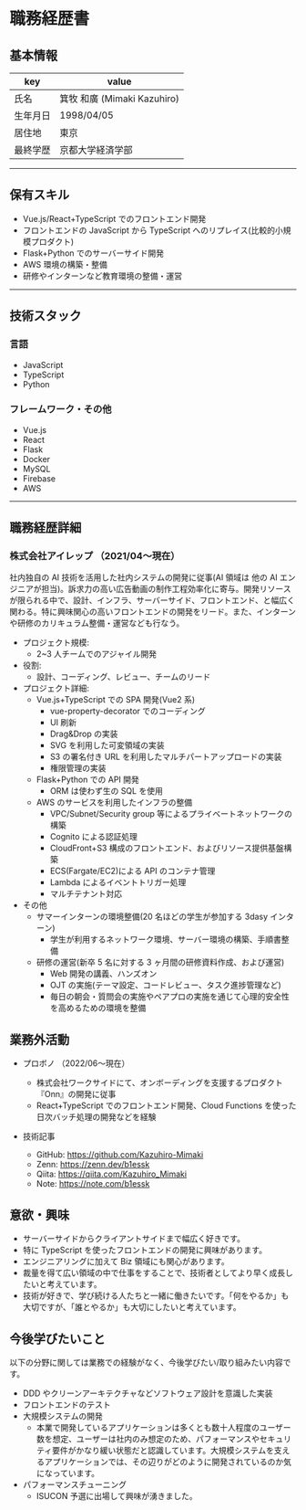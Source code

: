 # 職務経歴書

## 基本情報

| key      | value                       |
| -------- | --------------------------- |
| 氏名     | 箕牧 和廣 (Mimaki Kazuhiro) |
| 生年月日 | 1998/04/05                  |
| 居住地   | 東京                        |
| 最終学歴 | 京都大学経済学部            |

---

## 保有スキル

- Vue.js/React+TypeScript でのフロントエンド開発
- フロントエンドの JavaScript から TypeScript へのリプレイス(比較的小規模プロダクト)
- Flask+Python でのサーバーサイド開発
- AWS 環境の構築・整備
- 研修やインターンなど教育環境の整備・運営

---

## 技術スタック

### 言語

- JavaScript
- TypeScript
- Python

### フレームワーク・その他

- Vue.js
- React
- Flask
- Docker
- MySQL
- Firebase
- AWS

---

## 職務経歴詳細

### 株式会社アイレップ （2021/04〜現在）

社内独自の AI 技術を活用した社内システムの開発に従事(AI 領域は 他の AI エンジニアが担当)。訴求力の高い広告動画の制作工程効率化に寄与。開発リソースが限られる中で、設計、インフラ、サーバーサイド、フロントエンド、と幅広く関わる。特に興味関心の高いフロントエンドの開発をリード。また、インターンや研修のカリキュラム整備・運営なども行なう。

- プロジェクト規模:
  - 2~3 人チームでのアジャイル開発
- 役割:
  - 設計、コーディング、レビュー、チームのリード
- プロジェクト詳細:
  - Vue.js+TypeScript での SPA 開発(Vue2 系)
    - vue-property-decorator でのコーディング
    - UI 刷新
    - Drag&Drop の実装
    - SVG を利用した可変領域の実装
    - S3 の署名付き URL を利用したマルチパートアップロードの実装
    - 権限管理の実装
  - Flask+Python での API 開発
    - ORM は使わず生の SQL を使用
  - AWS のサービスを利用したインフラの整備
    - VPC/Subnet/Security group 等によるプライベートネットワークの構築
    - Cognito による認証処理
    - CloudFront+S3 構成のフロントエンド、およびリソース提供基盤構築
    - ECS(Fargate/EC2)による API のコンテナ管理
    - Lambda によるイベントトリガー処理
    - マルチテナント対応
- その他
  - サマーインターンの環境整備(20 名ほどの学生が参加する 3dasy インターン)
    - 学生が利用するネットワーク環境、サーバー環境の構築、手順書整備
  - 研修の運営(新卒 5 名に対する 3 ヶ月間の研修資料作成、および運営)
    - Web 開発の講義、ハンズオン
    - OJT の実施(テーマ設定、コードレビュー、タスク進捗管理など)
    - 毎日の朝会・質問会の実施やペアプロの実施を通じて心理的安全性を高めるための環境を整備

## 業務外活動

- プロボノ （2022/06〜現在）

  - 株式会社ワークサイドにて、オンボーディングを支援するプロダクト『Onn』の開発に従事
  - React+TypeScript でのフロントエンド開発、Cloud Functions を使った日次バッチ処理の開発などを経験

- 技術記事
  - GitHub: https://github.com/Kazuhiro-Mimaki
  - Zenn: https://zenn.dev/b1essk
  - Qiita: https://qiita.com/Kazuhiro_Mimaki
  - Note: https://note.com/b1essk

## 意欲・興味

- サーバーサイドからクライアントサイドまで幅広く好きです。
- 特に TypeScript を使ったフロントエンドの開発に興味があります。
- エンジニアリングに加えて Biz 領域にも関心があります。
- 裁量を得て広い領域の中で仕事をすることで、技術者としてより早く成長したいと考えています。
- 技術が好きで、学び続ける人たちと一緒に働きたいです。「何をやるか」も大切ですが、「誰とやるか」も大切にしたいと考えています。

## 今後学びたいこと

以下の分野に関しては業務での経験がなく、今後学びたい/取り組みたい内容です。

- DDD やクリーンアーキテクチャなどソフトウェア設計を意識した実装
- フロントエンドのテスト
- 大規模システムの開発
  - 本業で開発しているアプリケーションは多くとも数十人程度のユーザー数を想定、ユーザーは社内のみ想定のため、パフォーマンスやセキュリティ要件がかなり緩い状態だと認識しています。大規模システムを支えるアプリケーションでは、その辺りがどのように開発されているのか気になっています。
- パフォーマンスチューニング
  - ISUCON 予選に出場して興味が湧きました。
